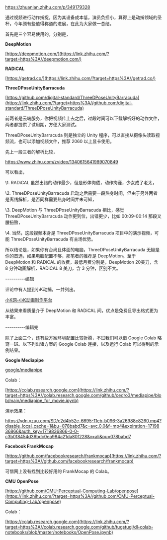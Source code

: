 https://zhuanlan.zhihu.com/p/349179328

通过视频进行动作捕捉，因为其设备成本低，演员负担小，算得上是动捕领域的圣杯，今年颇有些值得称道的进展，在此为大家做一总结。

首先是三个容易使用的，分别是，

**DeepMotion**

[https://deepmotion.com/](https://link.zhihu.com/?target=https%3A//deepmotion.com/)

**RADiCAL**

[https://getrad.co/](https://link.zhihu.com/?target=https%3A//getrad.co/)

**ThreeDPoseUnityBarracuda**

[https://github.com/digital-standard/ThreeDPoseUnityBarracuda](https://link.zhihu.com/?target=https%3A//github.com/digital-standard/ThreeDPoseUnityBarracuda)

前两者是云端服务，你把视频传上去之后，过段时间可以下载解析好的动作文件，两者都提供了试用期，方便大家测试。

ThreeDPoseUnityBarracuda 则是独立的 Unity 程序，可以直接从摄像头读取视频流，也可以添加视频文件，推荐 2060 以上显卡使用。

先上一段三者的解析比较，

https://www.zhihu.com/zvideo/1340615641989070849



可以看出，

\1. RADiCAL 虽然出错的动作最少，但是形体佝偻，动作拘谨，少女成了老太，

\2. ThreeDPoseUnityBarracuda 启动之后需要一段热身时间，但由于另外两者是离线解析，是否同样需要热身时间并未可知，

\3. DeepMotion 与 ThreeDPoseUnityBarracuda 相比，感觉 ThreeDPoseUnityBarracuda 动作更到位，出错更少，比如 00:09-00:14 那段叉腰扭胯，

\4. 当然，这段视频本身是 ThreeDPoseUnityBarracuda 项目中的演示视频，可能 ThreeDPoseUnityBarracuda 有主场优势。

所以结论是，如果你有台尚且体面的电脑，ThreeDPoseUnityBarracuda 无疑是你的首选，如果电脑配置不够，那笔者的推荐是 DeepMotion。至于 DeepMotion 和 RADiCAL 的收费，最低月费分别是，DeepMotion 20美刀，含 8 分钟动画解析，RADiCAL 8 美刀，含 3 分钟，区别不大。

----------编辑

评论中有人提到小K动捕，一并列出。

[小K网-小K动画制作平台](https://link.zhihu.com/?target=https%3A//xk.yunboai.com/)



从结果来看质量介于 DeepMotion 和 RADiCAL 间，优点是免费且导出格式更为丰富。

----------编辑完

除了上面三个，还有些方案环境配置比较折腾，不过我们可以借 Google Colab 略窥一斑。以下列出诸方案的 Google Colab 连接，以及运行 Colab 可以得到的示例结果。

**Google Mediapipe**

[google/mediapipe](https://link.zhihu.com/?target=https%3A//github.com/google/mediapipe)

Colab：

[https://colab.research.google.com](https://link.zhihu.com/?target=https%3A//colab.research.google.com/github/cedro3/mediapipe/blob/main/mediapipe_for_movie.ipynb)

演示效果：

https://vdn.vzuu.com/SD/c2d4b52e-6695-11eb-b096-3a26988c8260.mp4?disable_local_cache=1&bu=078babd7&c=avc.0.0&f=mp4&expiration=1719836866&auth_key=1719836866-0-0-c3b0f8454d36bdc0ea984a21da80f228&v=ali&pu=078babd7



**Facebook FrankMocap**

[https://github.com/facebookresearch/frankmocap](https://link.zhihu.com/?target=https%3A//github.com/facebookresearch/frankmocap)

可惜网上没有找到比较好用的 FrankMocap 的 Colab。

**CMU OpenPose**

[https://github.com/CMU-Perceptual-Computing-Lab/openpose](https://link.zhihu.com/?target=https%3A//github.com/CMU-Perceptual-Computing-Lab/openpose)

Colab：

[https://colab.research.google.com](https://link.zhihu.com/?target=https%3A//colab.research.google.com/github/tugstugi/dl-colab-notebooks/blob/master/notebooks/OpenPose.ipynb)